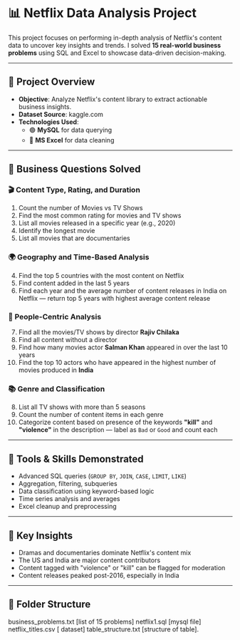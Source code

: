 # 📊 Netflix Data Analysis Project

This project focuses on performing in-depth analysis of Netflix's content data to uncover key insights and trends. I solved **15 real-world business problems** using SQL and Excel to showcase data-driven decision-making.

---

## 📌 Project Overview

- **Objective**: Analyze Netflix's content library to extract actionable business insights.
- **Dataset Source**: kaggle.com
- **Technologies Used**:  
  - 🟢 **MySQL** for data querying  
  - 📘 **MS Excel** for data cleaning 

---

## 💼 Business Questions Solved

### 🎬 Content Type, Rating, and Duration
1. Count the number of Movies vs TV Shows  
2. Find the most common rating for movies and TV shows  
3. List all movies released in a specific year (e.g., 2020)  
5. Identify the longest movie  
11. List all movies that are documentaries  

### 🌍 Geography and Time-Based Analysis
4. Find the top 5 countries with the most content on Netflix  
6. Find content added in the last 5 years  
10. Find each year and the average number of content releases in India on Netflix — return top 5 years with highest average content release  

### 🎥 People-Centric Analysis
7. Find all the movies/TV shows by director **Rajiv Chilaka**  
12. Find all content without a director  
13. Find how many movies actor **Salman Khan** appeared in over the last 10 years  
14. Find the top 10 actors who have appeared in the highest number of movies produced in **India**

### 📚 Genre and Classification
8. List all TV shows with more than 5 seasons  
9. Count the number of content items in each genre  
15. Categorize content based on presence of the keywords **"kill"** and **"violence"** in the description — label as `Bad` or `Good` and count each

---

## 🔧 Tools & Skills Demonstrated

- Advanced SQL queries (`GROUP BY`, `JOIN`, `CASE`, `LIMIT`, `LIKE`)
- Aggregation, filtering, subqueries
- Data classification using keyword-based logic
- Time series analysis and averages
- Excel cleanup and preprocessing

---

## 🧠 Key Insights

- Dramas and documentaries dominate Netflix's content mix  
- The US and India are major content contributors  
- Content tagged with "violence" or "kill" can be flagged for moderation  
- Content releases peaked post-2016, especially in India

---

## 📁 Folder Structure
business_problems.txt [list of 15 problems]
netflix1.sql [mysql file]
netflix_titles.csv [ dataset]
table_structure.txt [structure of table].


